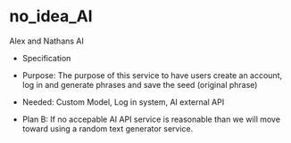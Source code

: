# no_idea_AI
Alex and Nathans AI

- Specification
-   Purpose: The purpose of this service to have users create an account, log in and generate phrases and save the seed (original phrase)
-   Needed: Custom Model, Log in system, AI external API

- Plan B: If no accepable AI API service is reasonable than we will move toward using a random text generator service.
